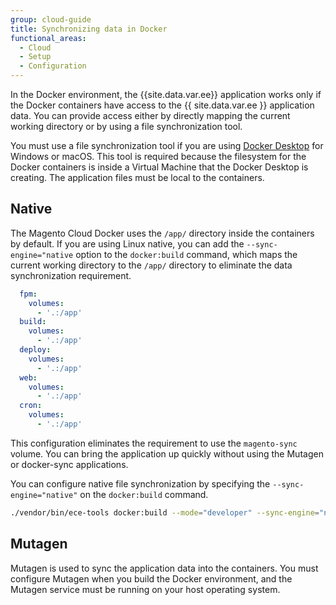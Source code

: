 ```yaml
---
group: cloud-guide
title: Synchronizing data in Docker
functional_areas:
  - Cloud
  - Setup
  - Configuration
---
```

In the Docker environment, the {{site.data.var.ee}} application works only if the Docker containers have access to the {{ site.data.var.ee }} application data. You can provide access  either by directly mapping the current working directory or by using a file synchronization tool.

You must use a file synchronization tool if you are using [Docker Desktop](https://www.docker.com/products/docker-desktop) for Windows or macOS. This tool is required because the filesystem for the Docker containers is inside a Virtual Machine that the Docker Desktop is creating. The application files must be local to the containers.

## Native
The Magento Cloud Docker uses the `/app/` directory inside the containers by default. If you are using Linux native, you can add the `--sync-engine="native` option to the `docker:build` command, which maps the current working directory to the `/app/` directory to eliminate the data synchronization requirement.

```yaml
  fpm:
    volumes:
      - '.:/app'
  build:
    volumes:
      - '.:/app'
  deploy:
    volumes:
      - '.:/app'
  web:
    volumes:
      - '.:/app'
  cron:
    volumes:
      - '.:/app'
```

This configuration eliminates the requirement to use the `magento-sync` volume. You can bring the application up quickly without using the Mutagen or docker-sync applications.

You can configure native file synchronization by specifying the `--sync-engine="native"` on the `docker:build` command.
```bash
./vendor/bin/ece-tools docker:build --mode="developer" --sync-engine="native"
```

## Mutagen
Mutagen is used to sync the application data into the containers. You must configure Mutagen when you build the Docker environment, and the Mutagen service must be running on your host operating system.
